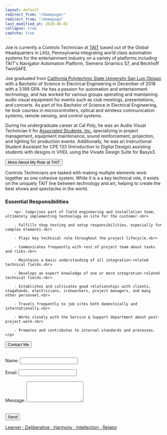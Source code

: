 ```yaml
---
layout: default
redirect_from: "/Homepage/"
redirect_from: "/Homepage"
last_modified_at: 2020-06-02
collapse: true
captcha: true
---
```


Joe is currently a Controls Technician at [TAIT](https://www.taittowers.com/) based out of the Global Headquarters in Lititz, Pennsylvania integrating world class automation systems for the entertainment industry on a variety of platforms including TAIT's Navigator Automation Platform, Siemens Sinamics S7, and Beckhoff TwinSAFE.

Joe graduated from [California Polytechnic State University San Luis Obispo](https://www.calpoly.edu/) with a Bachelor of Science in Electrical Engineering in December of 2018 with a 3.199 GPA. He has a passion for automation and entertainment technology, and has worked for various groups operating and maintaining audio visual equipment for events such as club meetings, presentations, and concerts. As part of his Bachelor of Science in Electrical Engineering, he took courses in microcontrollers, optical and wireless communication systems, remote sensing, and control systems.

During his undergraduate career at Cal Poly, he was an Audio Visual Technician II for [Associated Students, Inc.](https://www.asi.calpoly.edu/) specializing in project management, equipment maintenance, sound reinforcement, projection, and lighting for production events. Additionally, he was an Instructional Student Assistant for CPE 133 (Introduction to Digital Design) assisting students with designs in VHDL using the Vivado Design Suite for Basys3.


<div>

  <button type="button" class="collapsible">More About My Role at TAIT</button>
  
<div class="content">
    <p>Controls Technicians are tasked with making multiple elements work together as one cohesive system. While it is a a key technical role, it exists on the uniquely TAIT line between technology and art, helping to create the best shows and spectacles in the world.</p>
    <h3> Essential Responsibilities </h3>
    
        <p>- Comprises part of field engineering and installation team, ultimately implementing technology on site for the customer.<br>
         
        - Fulfills shop testing and setup responsibilities, especially for complex elements.<br>
        
        - Plays key technical role throughout the project lifecycle.<br>
        
        - Communicates frequently with rest of project team about tasks and risks.<br>
         
        - Maintains a basic understanding of all integration-related technical fields.<br>
         
        - Develops an expert knowledge of one or more integration-related technical fields.<br>
         
        - Establishes and cultivates good relationships with clients, stagehands, electricians, ironworkers, project managers, and many other personnel.<br>
         
        - Travels frequently to job sites both domestically and internationally.<br>
         
        - Works closely with the Service & Support department about post-project work.<br>
         
        - Promotes and contributes to internal standards and processes.</p>
     

    
</div>
  
</div>

<div>

  <button type="button" class="collapsible">Contact Me</button>
  
<div class="content">
    <form action="https://formspree.io/mjvadjkq" method="POST">
  <br>
  <label>
    Name:
    <input type="text" name="Name" required>
  </label>
  <br> <br>
  <label>
    Email:
    <input type="text" name="_replyto" required>
  </label>
  <br> <br>
  <label>
    Message:
    <textarea rows="4" name="message" required></textarea>
  </label>
  <br> <br>
  <div class="g-recaptcha" data-sitekey="6LeyS8IZAAAAABnd7ksIs-PlxzuPmpZzjYN99BpL"></div>
  <input type="hidden" name="_next" value="https://www.jeckstei.com/" />
  <input type="hidden" name="_subject" value="jeckstei.com Contact Form Submission" />
  <br>
  <button type="submit" class="button">Send</button>
  <br>
</form>
     

    
</div>
  
</div>

<p></p>

[Learner ⋅ Deliberative ⋅ Harmony ⋅ Intellection ⋅ Relator](./strengths_quest)

